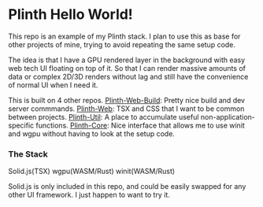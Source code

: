 # Plinth Hello World!
This repo is an example of my Plinth stack. I plan to use this as base for other projects of mine, trying to avoid repeating the same setup code.

The idea is that I have a GPU rendered layer in the background with easy web tech UI floating on top of it. So that I can render massive amounts of data or complex 2D/3D renders without lag and still have the convenience of normal UI when I need it.

This is built on 4 other repos.
[Plinth-Web-Build](https://github.com/gusjengis/Plinth-Web-Build): Pretty nice build and dev server commmands.
[Plinth-Web](https://github.com/gusjengis/Plinth-Web): TSX and CSS that I want to be common between projects.
[Plinth-Util](https://github.com/gusjengis/Plinth-Util): A place to accumulate useful non-application-specific functions. 
[Plinth-Core](https://github.com/gusjengis/Plinth-Core): Nice interface that allows me to use winit and wgpu without having to look at the setup code.

### The Stack
Solid.js(TSX)
wgpu(WASM/Rust)
winit(WASM/Rust)

Solid.js is only included in this repo, and could be easily swapped for any other UI framework. I just happen to want to try it.
